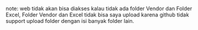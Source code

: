 note: web tidak akan bisa diakses kalau tidak ada folder Vendor dan Folder Excel, Folder Vendor dan Excel tidak bisa saya upload karena github tidak support upload folder dengan isi banyak folder lain.
